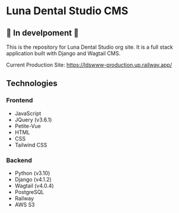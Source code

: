 # Luna Dental Studio CMS
## 🚧 In develpoment 🚧
This is the repository for Luna Dental Studio org site. It is a full stack application built with Django and Wagtail CMS.

Current Production Site: https://ldswww-production.up.railway.app/

## Technologies
### Frontend
* JavaScript
* JQuery (v3.6.1) 
* Petite-Vue
* HTML
* CSS
* Tailwind CSS

### Backend
* Python (v3.10)
* Django (v4.1.2)
* Wagtail (v4.0.4)
* PostgreSQL
* Railway
* AWS S3